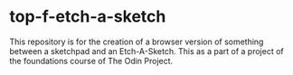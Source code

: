 # top-f-etch-a-sketch
This repository is for the creation of a browser version of something
between a sketchpad and an Etch-A-Sketch. This as a part of a project
of the foundations course of The Odin Project.